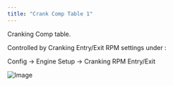 ```yaml
---
title: "Crank Comp Table 1"
---
```


Cranking Comp table. &nbsp;


Controlled by Cranking Entry/Exit RPM settings under :&nbsp;


Config -\> Engine Setup -\> Cranking RPM Entry/Exit


![Image](</lib/NewItem356.png>)

